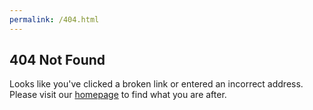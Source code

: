 ```yaml
---
permalink: /404.html
---
```


## 404 Not Found

Looks like you've clicked a broken link or entered an incorrect address. Please visit our [homepage](/index.html) to find what you are after.
